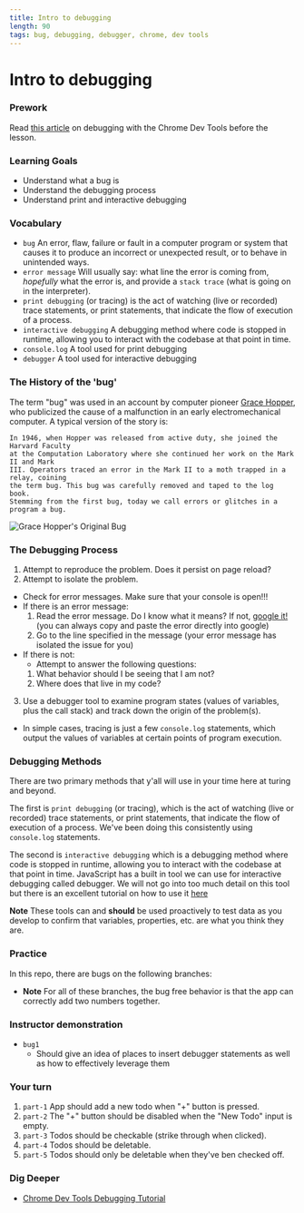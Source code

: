 ```yaml
---
title: Intro to debugging
length: 90
tags: bug, debugging, debugger, chrome, dev tools
---
```


# Intro to debugging

### Prework
Read <a href="https://codeburst.io/learn-how-to-debug-javascript-with-chrome-devtools-9514c58479db" target="_blank">this article</a> on debugging with the Chrome Dev Tools before the lesson.

### Learning Goals

- Understand what a bug is
- Understand the debugging process
- Understand print and interactive debugging

### Vocabulary

- `bug` An error, flaw, failure or fault in a computer program or system that causes it to produce an incorrect or unexpected result, or to behave in unintended ways.  
- `error message` Will usually say: what line the error is coming from, *hopefully* what the error is, and provide a `stack trace` (what is going on in the interpreter).
- `print debugging` (or tracing) is the act of watching (live or recorded) trace statements, or print statements, that indicate the flow of execution of a process.
- `interactive debugging` A debugging method where code is stopped in runtime, allowing you to interact with the codebase at that point in time.
- `console.log` A tool used for print debugging
- `debugger` A tool used for interactive debugging

### The History of the 'bug'

The term "bug" was used in an account by computer pioneer [Grace Hopper](https://en.wikipedia.org/wiki/Grace_Hopper), who publicized the cause of a malfunction in an early electromechanical computer. A typical version of the story is:

```
In 1946, when Hopper was released from active duty, she joined the Harvard Faculty 
at the Computation Laboratory where she continued her work on the Mark II and Mark 
III. Operators traced an error in the Mark II to a moth trapped in a relay, coining 
the term bug. This bug was carefully removed and taped to the log book. 
Stemming from the first bug, today we call errors or glitches in a program a bug.
```

<img src="https://archive.computerhistory.org/resources/still-image/Hopper-Grace/hopper-grace.finds_bug.102640477.lg.jpg" alt="Grace Hopper's Original Bug">

### The Debugging Process

1. Attempt to reproduce the problem. Does it persist on page reload?
2. Attempt to isolate the problem.
  * Check for error messages. Make sure that your console is open!!!
  * If there is an error message: 
    1. Read the error message. Do I know what it means? If not, [google it!](https://www.google.com/)(you can always copy and paste the error directly into google)
    2. Go to the line specified in the message (your error message has isolated the issue for you)
  * If there is not:
    * Attempt to answer the following questions:
    1. What behavior should I be seeing that I am not? 
    2. Where does that live in my code?
3. Use a debugger tool to examine program states (values of variables, plus the call stack) and track down the origin of the problem(s).
  * In simple cases, tracing is just a few `console.log` statements, which output the values of variables at certain points of program execution.

### Debugging Methods

There are two primary methods that y'all will use in your time here at turing and beyond.

The first is `print debugging` (or tracing), which is the act of watching (live or recorded) trace statements, or print statements, that indicate the flow of execution of a process. We've been doing this consistently using `console.log` statements.

The second is `interactive debugging` which is a debugging method where code is stopped in runtime, allowing you to interact with the codebase at that point in time. JavaScript has a built in tool we can use for interactive debugging called debugger. We will not go into too much detail on this tool but there is an excellent tutorial on how to use it [here](https://developers.google.com/web/tools/chrome-devtools/javascript/)

**Note** These tools can and **should** be used proactively to test data as you develop to confirm that variables, properties, etc. are what you think they are.

### Practice

In this repo, there are bugs on the following branches:
* **Note** For all of these branches, the bug free behavior is that the app can correctly add two numbers together.

### Instructor demonstration
* `bug1`
  * Should give an idea of places to insert debugger statements as well as how to effectively leverage them

### Your turn
1. `part-1` App should add a new todo when "+" button is pressed. 
2. `part-2` The "+" button should be disabled when the "New Todo" input is empty.
3. `part-3` Todos should be checkable (strike through when clicked).
4. `part-4` Todos should be deletable.
5. `part-5` Todos should only be deletable when they've ben checked off.

### Dig Deeper

* [Chrome Dev Tools Debugging Tutorial](https://developers.google.com/web/tools/chrome-devtools/javascript/)
